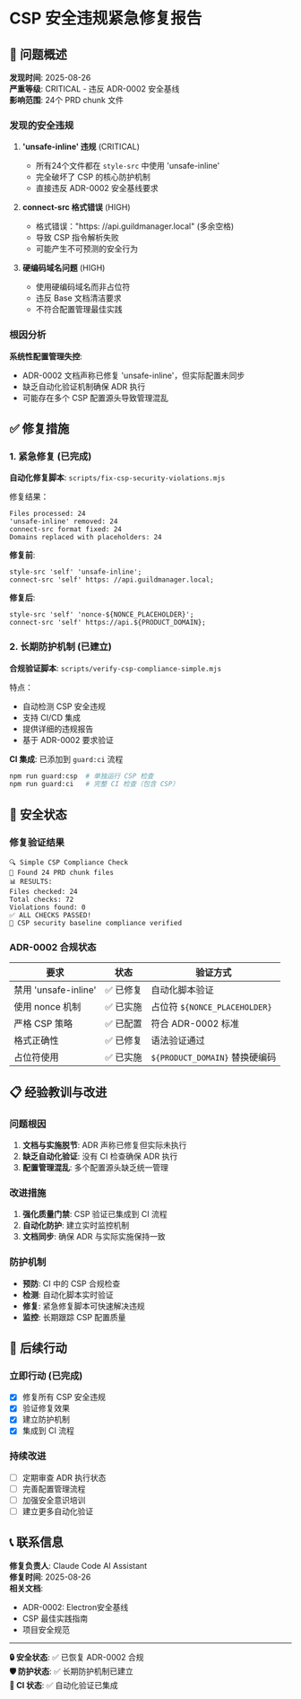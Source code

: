 # CSP 安全违规紧急修复报告

## 🚨 问题概述

**发现时间**: 2025-08-26  
**严重等级**: CRITICAL - 违反 ADR-0002 安全基线  
**影响范围**: 24个 PRD chunk 文件

### 发现的安全违规

1. **'unsafe-inline' 违规** (CRITICAL)
   - 所有24个文件都在 `style-src` 中使用 'unsafe-inline'
   - 完全破坏了 CSP 的核心防护机制
   - 直接违反 ADR-0002 安全基线要求

2. **connect-src 格式错误** (HIGH)
   - 格式错误："https: //api.guildmanager.local" (多余空格)
   - 导致 CSP 指令解析失败
   - 可能产生不可预测的安全行为

3. **硬编码域名问题** (HIGH)
   - 使用硬编码域名而非占位符
   - 违反 Base 文档清洁要求
   - 不符合配置管理最佳实践

### 根因分析

**系统性配置管理失控**:

- ADR-0002 文档声称已修复 'unsafe-inline'，但实际配置未同步
- 缺乏自动化验证机制确保 ADR 执行
- 可能存在多个 CSP 配置源头导致管理混乱

## ✅ 修复措施

### 1. 紧急修复 (已完成)

**自动化修复脚本**: `scripts/fix-csp-security-violations.mjs`

修复结果：

```
Files processed: 24
'unsafe-inline' removed: 24
connect-src format fixed: 24
Domains replaced with placeholders: 24
```

**修复前**:

```csp
style-src 'self' 'unsafe-inline';
connect-src 'self' https: //api.guildmanager.local;
```

**修复后**:

```csp
style-src 'self' 'nonce-${NONCE_PLACEHOLDER}';
connect-src 'self' https://api.${PRODUCT_DOMAIN};
```

### 2. 长期防护机制 (已建立)

**合规验证脚本**: `scripts/verify-csp-compliance-simple.mjs`

特点：

- 自动检测 CSP 安全违规
- 支持 CI/CD 集成
- 提供详细的违规报告
- 基于 ADR-0002 要求验证

**CI 集成**: 已添加到 `guard:ci` 流程

```bash
npm run guard:csp  # 单独运行 CSP 检查
npm run guard:ci   # 完整 CI 检查（包含 CSP）
```

## 🔐 安全状态

### 修复验证结果

```
🔍 Simple CSP Compliance Check
📁 Found 24 PRD chunk files
📊 RESULTS:
Files checked: 24
Total checks: 72
Violations found: 0
✅ ALL CHECKS PASSED!
🔐 CSP security baseline compliance verified
```

### ADR-0002 合规状态

| 要求                 | 状态      | 验证方式                       |
| -------------------- | --------- | ------------------------------ |
| 禁用 'unsafe-inline' | ✅ 已修复 | 自动化脚本验证                 |
| 使用 nonce 机制      | ✅ 已实施 | 占位符 `${NONCE_PLACEHOLDER}`  |
| 严格 CSP 策略        | ✅ 已配置 | 符合 ADR-0002 标准             |
| 格式正确性           | ✅ 已修复 | 语法验证通过                   |
| 占位符使用           | ✅ 已实施 | `${PRODUCT_DOMAIN}` 替换硬编码 |

## 📋 经验教训与改进

### 问题根因

1. **文档与实施脱节**: ADR 声称已修复但实际未执行
2. **缺乏自动化验证**: 没有 CI 检查确保 ADR 执行
3. **配置管理混乱**: 多个配置源头缺乏统一管理

### 改进措施

1. **强化质量门禁**: CSP 验证已集成到 CI 流程
2. **自动化防护**: 建立实时监控机制
3. **文档同步**: 确保 ADR 与实际实施保持一致

### 防护机制

- **预防**: CI 中的 CSP 合规检查
- **检测**: 自动化脚本实时验证
- **修复**: 紧急修复脚本可快速解决违规
- **监控**: 长期跟踪 CSP 配置质量

## 🎯 后续行动

### 立即行动 (已完成)

- [x] 修复所有 CSP 安全违规
- [x] 验证修复效果
- [x] 建立防护机制
- [x] 集成到 CI 流程

### 持续改进

- [ ] 定期审查 ADR 执行状态
- [ ] 完善配置管理流程
- [ ] 加强安全意识培训
- [ ] 建立更多自动化验证

## 📞 联系信息

**修复负责人**: Claude Code AI Assistant  
**修复时间**: 2025-08-26  
**相关文档**:

- ADR-0002: Electron安全基线
- CSP 最佳实践指南
- 项目安全规范

---

**🔒 安全状态**: ✅ 已恢复 ADR-0002 合规  
**🛡️ 防护状态**: ✅ 长期防护机制已建立  
**🚀 CI 状态**: ✅ 自动化验证已集成
